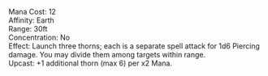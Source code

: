 Mana Cost: 12  
Affinity: Earth  
Range: 30ft  
Concentration: No  
Effect: Launch three thorns; each is a separate spell attack for 1d6 Piercing damage. You may divide them among targets within range.  
Upcast: +1 additional thorn (max 6) per x2 Mana.